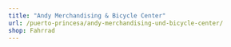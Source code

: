 ```yaml
---
title: "Andy Merchandising & Bicycle Center"
url: /puerto-princesa/andy-merchandising-und-bicycle-center/
shop: Fahrrad
---
```

